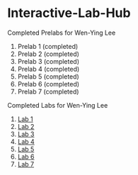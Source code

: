 # Interactive-Lab-Hub

Completed Prelabs for Wen-Ying Lee

1. Prelab 1 (completed)
2. Prelab 2 (completed)
3. Prelab 3 (completed)
4. Prelab 4 (completed)
5. Prelab 5 (completed)
6. Prelab 6 (completed)
7. Prelab 7 (completed)

Completed Labs for Wen-Ying Lee

1. [Lab 1](//github.com/wendy039474/IDD-Fa18-Lab1)
2. [Lab 2](//github.com/wendy039474/IDD-Fa19-Lab2)
3. [Lab 3](//github.com/wendy039474/IDD-Fa19-Lab3)
4. [Lab 4](//github.com/wendy039474/IDD-Fa19-Lab4)
5. [Lab 5](//github.com/wendy039474/IDD-Fa19-Lab5)
6. [Lab 6](//github.com/wendy039474/IDD-Fa19-Lab6)
7. [Lab 7](//github.com/wendy039474/IDD-Fa19-Lab7)
